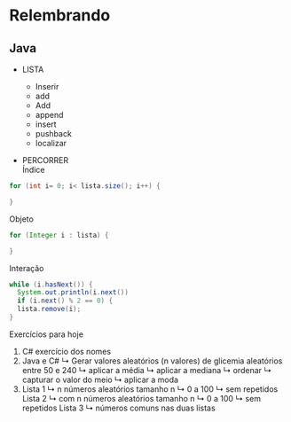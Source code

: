 # Relembrando
## Java
* LISTA
  * Inserir
  * add
  * Add
  * append
  * insert
  * pushback
  * localizar
    
* PERCORRER  
Índice
```java
for (int i= 0; i< lista.size(); i++) {

}
```

Objeto
```java
for (Integer i : lista) {

}
```

Interação
```java
while (i.hasNext()) {
  System.out.println(i.next())
  if (i.next() % 2 == 0) {
  lista.remove(i);
}
```

Exercícios para hoje
1) C# exercício dos nomes
2) Java e C#
  ↳ Gerar valores aleatórios (n valores) de glicemia aleatórios entre 50 e 240
    ↳ aplicar a média
    ↳ aplicar a mediana
      ↳ ordenar
      ↳ capturar o valor do meio
    ↳ aplicar a moda
3) Lista 1
    ↳ n números aleatórios tamanho n
      ↳ 0 a 100
      ↳ sem repetidos
   Lista 2
    ↳ com n números aleatórios tamanho n
      ↳ 0 a 100
      ↳ sem repetidos
   Lista 3
      ↳ números comuns nas duas listas 
